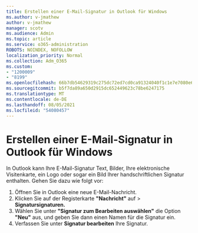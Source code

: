 ```yaml
---
title: Erstellen einer E-Mail-Signatur in Outlook für Windows
ms.author: v-jmathew
author: v-jmathew
manager: scotv
ms.audience: Admin
ms.topic: article
ms.service: o365-administration
ROBOTS: NOINDEX, NOFOLLOW
localization_priority: Normal
ms.collection: Adm_O365
ms.custom:
- "1200009"
- "8199"
ms.openlocfilehash: 66b7db54629319c275dc72ed7cd0ca91324040f1c1e7e7080e69c62e31a03cc2
ms.sourcegitcommit: b5f7da89a650d2915dc652449623c78be6247175
ms.translationtype: MT
ms.contentlocale: de-DE
ms.lasthandoff: 08/05/2021
ms.locfileid: "54080457"
---
```

# <a name="create-an-email-signature-in-outlook-for-windows"></a>Erstellen einer E-Mail-Signatur in Outlook für Windows

In Outlook kann Ihre E-Mail-Signatur Text, Bilder, Ihre elektronische Visitenkarte, ein Logo oder sogar ein Bild Ihrer handschriftlichen Signatur enthalten. Gehen Sie dazu wie folgt vor:

1. Öffnen Sie in Outlook eine neue E-Mail-Nachricht.
2. Klicken Sie auf der Registerkarte **"Nachricht"** auf   >  **Signatursignaturen.**
3. Wählen Sie unter **"Signatur zum Bearbeiten auswählen"** die Option **"Neu"** aus, und geben Sie dann einen Namen für die Signatur ein.
4. Verfassen Sie unter **Signatur bearbeiten** Ihre Signatur.
